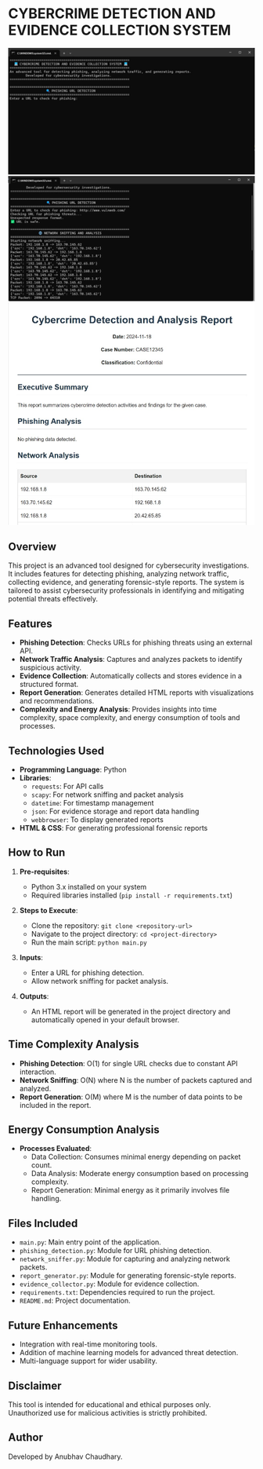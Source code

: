 
# CYBERCRIME DETECTION AND EVIDENCE COLLECTION SYSTEM
![1](<WhatsApp Image 2024-11-18 at 19.05.45_8cf5be2a.jpg>)
![2](<WhatsApp Image 2024-11-18 at 19.06.47_08b3da80.jpg>)
![3](<WhatsApp Image 2024-11-18 at 19.08.47_e1ac082b.jpg>)

## Overview
This project is an advanced tool designed for cybersecurity investigations. It includes features for detecting phishing, analyzing network traffic, collecting evidence, and generating forensic-style reports. The system is tailored to assist cybersecurity professionals in identifying and mitigating potential threats effectively.

## Features
- **Phishing Detection**: Checks URLs for phishing threats using an external API.
- **Network Traffic Analysis**: Captures and analyzes packets to identify suspicious activity.
- **Evidence Collection**: Automatically collects and stores evidence in a structured format.
- **Report Generation**: Generates detailed HTML reports with visualizations and recommendations.
- **Complexity and Energy Analysis**: Provides insights into time complexity, space complexity, and energy consumption of tools and processes.

## Technologies Used
- **Programming Language**: Python
- **Libraries**:
  - `requests`: For API calls
  - `scapy`: For network sniffing and packet analysis
  - `datetime`: For timestamp management
  - `json`: For evidence storage and report data handling
  - `webbrowser`: To display generated reports
- **HTML & CSS**: For generating professional forensic reports

## How to Run
1. **Pre-requisites**:
   - Python 3.x installed on your system
   - Required libraries installed (`pip install -r requirements.txt`)

2. **Steps to Execute**:
   - Clone the repository: `git clone <repository-url>`
   - Navigate to the project directory: `cd <project-directory>`
   - Run the main script: `python main.py`

3. **Inputs**:
   - Enter a URL for phishing detection.
   - Allow network sniffing for packet analysis.

4. **Outputs**:
   - An HTML report will be generated in the project directory and automatically opened in your default browser.

## Time Complexity Analysis
- **Phishing Detection**: O(1) for single URL checks due to constant API interaction.
- **Network Sniffing**: O(N) where N is the number of packets captured and analyzed.
- **Report Generation**: O(M) where M is the number of data points to be included in the report.

## Energy Consumption Analysis
- **Processes Evaluated**:
  - Data Collection: Consumes minimal energy depending on packet count.
  - Data Analysis: Moderate energy consumption based on processing complexity.
  - Report Generation: Minimal energy as it primarily involves file handling.



## Files Included
- `main.py`: Main entry point of the application.
- `phishing_detection.py`: Module for URL phishing detection.
- `network_sniffer.py`: Module for capturing and analyzing network packets.
- `report_generator.py`: Module for generating forensic-style reports.
- `evidence_collector.py`: Module for evidence collection.
- `requirements.txt`: Dependencies required to run the project.
- `README.md`: Project documentation.

## Future Enhancements
- Integration with real-time monitoring tools.
- Addition of machine learning models for advanced threat detection.
- Multi-language support for wider usability.

## Disclaimer
This tool is intended for educational and ethical purposes only. Unauthorized use for malicious activities is strictly prohibited.

## Author
Developed by Anubhav Chaudhary.
